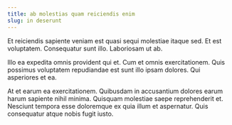 ```yaml
---
title: ab molestias quam reiciendis enim
slug: in deserunt
---
```


Et reiciendis sapiente veniam est quasi sequi molestiae itaque sed. Et est voluptatem. Consequatur sunt illo. Laboriosam ut ab.

Illo ea expedita omnis provident qui et. Cum et omnis exercitationem. Quis possimus voluptatem repudiandae est sunt illo ipsam dolores. Qui asperiores et ea.

At et earum ea exercitationem. Quibusdam in accusantium dolores earum harum sapiente nihil minima. Quisquam molestiae saepe reprehenderit et. Nesciunt tempora esse doloremque ex quia illum et aspernatur. Quis consequatur atque nobis fugit iusto.
